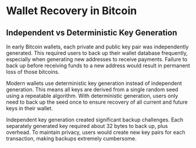 # Wallet Recovery in Bitcoin

## Independent vs Deterministic Key Generation

In early Bitcoin wallets, each private and public key pair was independently generated. This required users to back up their wallet database frequently, especially when generating new addresses to receive payments. Failure to back up before receiving funds to a new address would result in permanent loss of those bitcoins.

Modern wallets use deterministic key generation instead of independent generation. This means all keys are derived from a single random seed using a repeatable algorithm. With deterministic generation, users only need to back up the seed once to ensure recovery of all current and future keys in their wallet.

Independent key generation created significant backup challenges. Each separately generated key required about 32 bytes to back up, plus overhead. To maintain privacy, users would create new key pairs for each transaction, making backups extremely cumbersome.